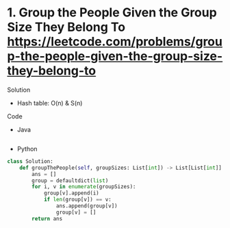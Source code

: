 # 1. Group the People Given the Group Size They Belong To https://leetcode.com/problems/group-the-people-given-the-group-size-they-belong-to

Solution

- Hash table: O(n) & S(n)

Code

- Java

```java

```

- Python

```python
class Solution:
    def groupThePeople(self, groupSizes: List[int]) -> List[List[int]]:
        ans = []
        group = defaultdict(list)
        for i, v in enumerate(groupSizes):
            group[v].append(i)
            if len(group[v]) == v:
                ans.append(group[v])
                group[v] = []
        return ans
```
